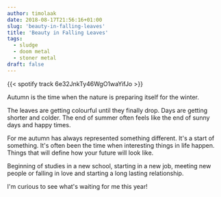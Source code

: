 ```yaml
---
author: timolaak
date: 2018-08-17T21:56:16+01:00
slug: 'beauty-in-falling-leaves'
title: 'Beauty in Falling Leaves'
tags:
  - sludge
  - doom metal
  - stoner metal
draft: false
---
```


{{< spotify track 6e32JnkTy46WgO1waYifJo >}}

Autumn is the time when the nature is preparing itself for the winter.

The leaves are getting colourful until they finally drop. Days are getting
shorter and colder. The end of summer often feels like the end of sunny days
and happy times.

For me autumn has always represented something different. It's a start of
something. It's often been the time when interesting things in life happen.
Things that will define how your future will look like.

Beginning of studies in a new school, starting in a new job, meeting new people
or falling in love and starting a long lasting relationship.

I'm curious to see what's waiting for me this year!
